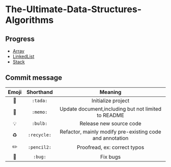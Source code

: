 # The-Ultimate-Data-Structures-Algorithms

## Progress

- <a href="https://github.com/ascendho/The-Ultimate-Data-Structures-Algorithms/tree/master/Array">Array</a>
- <a href="https://github.com/ascendho/The-Ultimate-Data-Structures-Algorithms/tree/master/Linked%20List">LinkedList</a>
- <a href="">Stack</a>



## Commit message

|   Emoji   |  Shorthand  |                         Meaning                          |
| :-------: | :---------: | :------------------------------------------------------: |
|  :tada:   |  `:tada:`   |                    Initialize project                    |
|  :memo:   |  `:memo:`   |   Update document,including but not limited to README    |
|  :bulb:   |  `:bulb:`   |                 Release new source code                  |
| :recycle: | `:recycle:` | Refactor, mainly modify pre-existing code and annotation |
| :pencil2: | `:pencil2:` |               Proofread, ex: correct typos               |
|   :bug:   |   `:bug:`   |                         Fix bugs                         |
